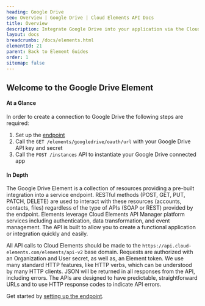 ```yaml
---
heading: Google Drive
seo: Overview | Google Drive | Cloud Elements API Docs
title: Overview
description: Integrate Google Drive into your application via the Cloud Elements APIs.
layout: docs
breadcrumbs: /docs/elements.html
elementId: 21
parent: Back to Element Guides
order: 1
sitemap: false
---
```


## Welcome to the Google Drive Element


#### At a Glance

In order to create a connection to Google Drive the following steps are required:

1. Set up the [endpoint](googledrive-endpoint-setup.html)
2. Call the `GET /elements/googledrive/oauth/url` with your Google Drive API key and secret
3. Call the `POST /instances` API to instantiate your Google Drive connected app

#### In Depth

The Google Drive Element is a collection of resources providing a pre-built integration into a service endpoint. RESTful methods (POST, GET, PUT, PATCH, DELETE) are used to interact with these resources (accounts, contacts, files) regardless of the type of APIs (SOAP or REST) provided by the endpoint. Elements leverage Cloud Elements API Manager platform services including authentication, data transformation, and event management.  The API is built to allow you to create a functional application or integration quickly and easily.

All API calls to Cloud Elements should be made to the `https://api.cloud-elements.com/elements/api-v2` base domain. Requests are authorized with an Organization and User secret, as well as, an Element token.  We use many standard HTTP features, like HTTP verbs, which can be understood by many HTTP clients. JSON will be returned in all responses from the API, including errors. The APIs are designed to have predictable, straightforward URLs and to use HTTP response codes to indicate API errors.

Get started by [setting up the endpoint](googledrive-endpoint-setup.html).
